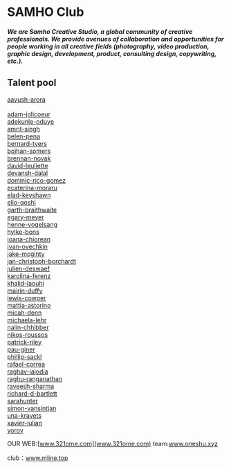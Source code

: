# SAMHO Club

##### We are Samho Creative Studio, a global community of creative professionals. We provide avenues of collaboration and opportunities for people working in all creative fields (photography, video production, graphic design, development, product, consulting design, copywriting, etc.).

## Talent pool

[aayush-arora](md/people/aayush-arora)<br>	
[adam-jolicoeur](md/people/adam-jolicoeur)	<br>
[adekunle-oduye](md/people/adekunle-oduye)	<br>
[amrit-singh](md/people/amrit-singh)	<br>
[belen-pena](md/people/belen-pena)	<br>
[bernard-tyers](md/people/bernard-tyers)	<br>
[bojhan-somers](md/people/bojhan-somers)	<br>
[brennan-novak](md/people/brennan-novak)	<br>
[david-leuliette](md/people/david-leuliette)	<br>
[devansh-dalal](md/people/devansh-dalal)	<br>
[dominic-rico-gomez](md/people/dominic-rico-gomez)	<br>
[ecaterina-moraru](md/people/ecaterina-moraru)	<br>
[elad-keyshawn](md/people/elad-keyshawn)	<br>
[elio-qoshi](md/people/elio-qoshi)	<br>
[garth-braithwaite](md/people/garth-braithwaite)	<br>
[egary-meyer](md/people/gary-meyer)	<br>
[henne-vogelsang](md/people/henne-vogelsang)	<br>
[hylke-bons](md/people/hylke-bons)	<br>
[ioana-chiorean](md/people/ioana-chiorean)	<br>
[ivan-ovechkin](md/people/ivan-ovechkin)	<br>
[jake-mcginty](md/people/jake-mcginty)	<br>
[jan-christoph-borchardt](md/people/jan-christoph-borchardt)	<br>
[julien-deswaef](md/people/julien-deswaef)	<br>
[karolina-ferenz](md/people/karolina-ferenz)	<br>
[khalid-laouhi](md/people/khalid-laouhi)	<br>
[mairin-duffy](md/people/mairin-duffy)	<br>
[lewis-cowper](md/people/lewis-cowper)	<br>
[mattia-astorino](md/people/mattia-astorino)	<br>
[micah-denn](md/people/micah-denn)	<br>
[michaela-lehr](md/people/michaela-lehr)	<br>
[nalin-chhibber](md/people/nalin-chhibber)	<br>
[nikos-roussos](md/people/nikos-roussos)	<br>
[patrick-riley](md/people/patrick-riley)	<br>
[pau-giner](md/people/pau-giner)	<br>
[phillip-sackl](md/people/phillip-sackl)	<br>
[rafael-correa](md/people/rafael-correa)	<br>
[raghav-jajodia](md/people/raghav-jajodia)	<br>
[raghu-ranganathan](md/people/raghu-ranganathan)	<br>
[raveesh-sharma](md/people/raveesh-sharma)	<br>
[richard-d-bartlett](md/people/richard-d-bartlett)	<br>
[sarahunter](md/people/sarahunter)	<br>
[simon-vansintjan](md/people/simon-vansintjan)	<br>
[una-kravets](md/people/una-kravets)	<br>
[xavier-julian](md/people/xavier-julian)	<br>
[yoroy](yoroy)	<br>

OUR WEB:[www.321ome.com](www.321ome.com)
team:www.oneshu.xyz

club：www.mline.top